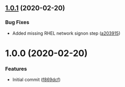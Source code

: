## [1.0.1](https://github.com/mongodb-ansible-roles/ansible-role-sudoers-d/compare/v1.0.0...v1.0.1) (2020-02-20)


### Bug Fixes

* Added missing RHEL network signon step ([a203915](https://github.com/mongodb-ansible-roles/ansible-role-sudoers-d/commit/a20391546a2dea2b4abe83aaef30f11baf034c9d))

# 1.0.0 (2020-02-20)


### Features

* Initial commit ([f869dcf](https://github.com/mongodb-ansible-roles/ansible-role-sudoers-d/commit/f869dcf64f4c73cdbe79c880c9067f208dab10bc))
